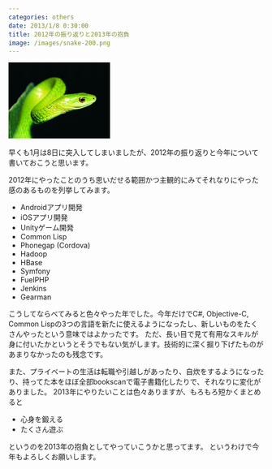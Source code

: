 ```yaml
---
categories: others
date: 2013/1/8 0:30:00
title: 2012年の振り返りと2013年の抱負
image: /images/snake-200.png
---
```


![tool](/images/snake-200.png)

早くも1月は8日に突入してしまいましたが、2012年の振り返りと今年について書いておこうと思います。

2012年にやったことのうち思いだせる範囲かつ主観的にみてそれなりにやった感のあるものを列挙してみます。

* Androidアプリ開発
* iOSアプリ開発
* Unityゲーム開発
* Common Lisp
* Phonegap (Cordova)
* Hadoop
* HBase
* Symfony
* FuelPHP
* Jenkins
* Gearman

こうしてならべてみると色々やった年でした。今年だけでC#, Objective-C, Common Lispの3つの言語を新たに使えるようになったし、新しいものをたくさんやったという意味ではよかったです。
ただ、長い目で見て有用なスキルが身に付いたかというとそうでもない気がします。技術的に深く掘り下げたものがあまりなかったのも残念です。

また、プライベートの生活は転職や引越しがあったり、自炊をするようになったり、持ってた本をほぼ全部bookscanで電子書籍化したりで、それなりに変化がありました。
2013年にやりたいことは色々ありますが、もろもろ短かくまとめると

* 心身を鍛える
* たくさん遊ぶ

というのを2013年の抱負としてやっていこうかと思ってます。
というわけで今年もよろしくお願いします。

